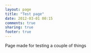 ```yaml
---
layout: page
title: "Test page"
date: 2012-03-01 00:15
comments: true
sharing: true
footer: true
---
```

Page made for testing a couple of things

